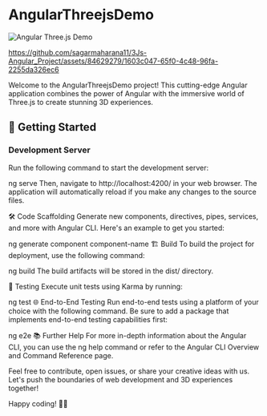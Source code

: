 # AngularThreejsDemo

![Angular Three.js Demo](https://your-image-url-here.com)


https://github.com/sagarmaharana11/3Js-Angular_Project/assets/84629279/1603c047-65f0-4c48-96fa-2255da326ec6


Welcome to the AngularThreejsDemo project! This cutting-edge Angular application combines the power of Angular with the immersive world of Three.js to create stunning 3D experiences.

## 🚀 Getting Started

### Development Server

Run the following command to start the development server:

ng serve
Then, navigate to http://localhost:4200/ in your web browser. The application will automatically reload if you make any changes to the source files.

🛠️ Code Scaffolding
Generate new components, directives, pipes, services, and more with Angular CLI. Here's an example to get you started:

ng generate component component-name
🏗️ Build
To build the project for deployment, use the following command:

ng build
The build artifacts will be stored in the dist/ directory.

🧪 Testing
Execute unit tests using Karma by running:

ng test
🌐 End-to-End Testing
Run end-to-end tests using a platform of your choice with the following command. Be sure to add a package that implements end-to-end testing capabilities first:

ng e2e
📚 Further Help
For more in-depth information about the Angular CLI, you can use the ng help command or refer to the Angular CLI Overview and Command Reference page.

Feel free to contribute, open issues, or share your creative ideas with us. Let's push the boundaries of web development and 3D experiences together!

Happy coding! 🚀🌟



